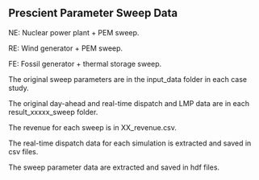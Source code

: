 ## Prescient Parameter Sweep Data

NE: Nuclear power plant + PEM sweep. 

RE: Wind generator + PEM sweep.

FE: Fossil generator + thermal storage sweep.

The original sweep parameters are in the input_data folder in each case study.

The original day-ahead and real-time dispatch and LMP data are in each result_xxxxx_sweep folder. 

The revenue for each sweep is in XX_revenue.csv.

The real-time dispatch data for each simulation is extracted and saved in csv files.

The sweep parameter data are extracted and saved in hdf files. 